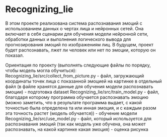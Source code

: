 # Recognizing_lie
В этом проекте реализована система распознавания эмоций с использованием данных о чертах лица и нейронных сетей. Она включает в себя сценарии для обучения модели нейронной сети, обработки данных и выполнения логического вывода для прогнозирования эмоций по изображениям лиц. В будущем, проект будет распознавать, лжет ли человек или нет по эмоции, которую он показал. 

Ориентация по проекту (выполнять следующие файлы по порядку, чтобы модель могла обучиться):
Recognizing_lie/src/collect_from_picture.py - файл, загружающий координаты точек лица с показанной эмоцией на картинке в отдельный файл (в файле хранятся данные для обучения модели распознавать эмоции) - подготовка dataset
Recognizing_lie/src/train_model.py - файл, благодаря которому программа обучается распознавать эмоцию (можно заметить, что в результате программа выдает, с какой точностью была определена та или инная эмоция, и с каждым разом эта точность растет (модель обучается)) - обучение модели
Recognizing_lie/src/use_model.py - файл, который используется для распознавания эмоций (так как модель уже обучена, она может распознавать, на какой картинке какая эмоция) - оценка рисунка